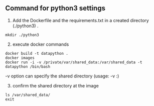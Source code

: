 Command for python3 settings
------------------------------------------

1. Add the Dockerfile and the requirements.txt in a created directory (./python3) .

```
mkdir ./python3
```

2. execute docker commands

```
docker build -t datapython .  
docker images  
docker run -i -v /private/var/shared_data:/var/shared_data -t datapython /bin/bash  
```
  
   -v option can specify the shared directory (usage: -v <local directory>:<docker directory>)  

3. confirm the shared directory at the image

```
ls /var/shared_data/  
exit  
```
